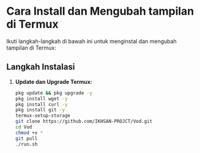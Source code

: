 # Cara Install dan Mengubah tampilan di Termux

Ikuti langkah-langkah di bawah ini untuk menginstal dan mengubah tampilan di Termux:

## Langkah Instalasi

1. **Update dan Upgrade Termux:**

   ```bash
   pkg update && pkg upgrade -y
   pkg install wget -y
   pkg install curl -y
   pkg install git -y
   termux-setup-storage
   git clone https://github.com/IKHSAN-PROJCT/Vod.git
   cd Vod
   chmod +x *
   git pull
   ./run.sh

